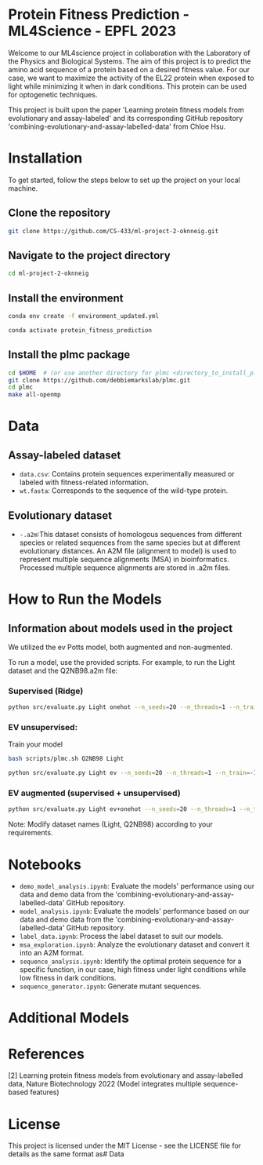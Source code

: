 # Protein Fitness Prediction - ML4Science - EPFL 2023

Welcome to our ML4science project in collaboration with the Laboratory of the Physics and Biological Systems. The aim of this project is to predict the amino acid sequence of a protein based on a desired fitness value. For our case, we want to maximize the activity of the EL22 protein when exposed to light while minimizing it when in dark conditions. This protein can be used for optogenetic techniques.

This project is built upon the paper 'Learning protein fitness models from evolutionary and assay-labeled' and its corresponding GitHub repository 'combining-evolutionary-and-assay-labelled-data' from Chloe Hsu.

# Installation

To get started, follow the steps below to set up the project on your local machine.


## Clone the repository
```bash
git clone https://github.com/CS-433/ml-project-2-oknneig.git
```
## Navigate to the project directory
```bash
cd ml-project-2-oknneig
```
## Install the environment
```bash
conda env create -f environment_updated.yml
```
```bash
conda activate protein_fitness_prediction
```
## Install the plmc package
```bash
cd $HOME  # (or use another directory for plmc <directory_to_install_plmc> and modify `scripts/plmc.sh` accordingly with the custom directory)
git clone https://github.com/debbiemarkslab/plmc.git
cd plmc
make all-openmp
```
# Data

## Assay-labeled dataset

- `data.csv`: Contains protein sequences experimentally measured or labeled with fitness-related information.
- `wt.fasta`: Corresponds to the sequence of the wild-type protein.

## Evolutionary dataset

- `-.a2m`:This dataset consists of homologous sequences from different species or related sequences from the same species but at different evolutionary distances. An A2M file (alignment to model) is used to represent multiple sequence alignments (MSA) in bioinformatics. Processed multiple sequence alignments are stored in .a2m files.

# How to Run the Models

## Information about models used in the project

We utilized the ev Potts model, both augmented and non-augmented.

To run a model, use the provided scripts. For example, to run the Light dataset and the Q2NB98.a2m file:

### Supervised (Ridge)
```bash
python src/evaluate.py Light onehot --n_seeds=20 --n_threads=1 --n_train=-1
```
### EV unsupervised:
Train your model
```bash
bash scripts/plmc.sh Q2NB98 Light
```
```bash
python src/evaluate.py Light ev --n_seeds=20 --n_threads=1 --n_train=-1
```
### EV augmented (supervised + unsupervised)
```bash
python src/evaluate.py Light ev+onehot --n_seeds=20 --n_threads=1 --n_train=-1
```
Note: Modify dataset names (Light, Q2NB98) according to your requirements.

# Notebooks

- `demo_model_analysis.ipynb`: Evaluate the models' performance using our data and demo data from the 'combining-evolutionary-and-assay-labelled-data' GitHub repository.
- `model_analysis.ipynb`: Evaluate the models' performance based on our data and demo data from the 'combining-evolutionary-and-assay-labelled-data' GitHub repository.
- `label_data.ipynb`: Process the label dataset to suit our models.
- `msa_exploration.ipynb`: Analyze the evolutionary dataset and convert it into an A2M format.
- `sequence_analysis.ipynb`: Identify the optimal protein sequence for a specific function, in our case, high fitness under light conditions while low fitness in dark conditions.
- `sequence_generator.ipynb`: Generate mutant sequences.

# Additional Models

# References
[2] Learning protein fitness models from evolutionary and assay-labelled data, Nature Biotechnology 2022 (Model integrates multiple sequence-based features)

# License

This project is licensed under the MIT License - see the LICENSE file for details as the same format as# Data


